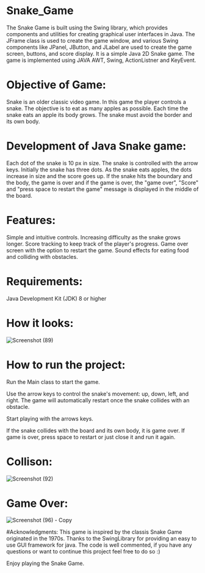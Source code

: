 # Snake_Game
The Snake Game is built using the Swing library, which provides components and utilities for creating graphical user interfaces in Java. The JFrame class is used to create the game window, and various Swing components like JPanel, JButton, and JLabel are used to create the game screen, buttons, and score display.
It is a simple Java 2D Snake game. The game is implemented using JAVA AWT, Swing, ActionListner and KeyEvent.


# Objective of Game:
Snake is an older classic video game. In this game the player controls a snake. The objective is to eat as many apples as possible. Each time the snake eats an apple its body grows. The snake must avoid the border and its own body.


# Development of Java Snake game:
Each dot of the snake is 10 px in size. The snake is controlled with the arrow keys. Initially the snake has three dots. As the snake eats apples, the dots increase in size and the score goes up. If the snake hits the boundary and the body, the game is over and if the game is over, the "game over", "Score" and "press space to restart the game" message is displayed in the middle of the board.

# Features:
Simple and intuitive controls.
Increasing difficulty as the snake grows longer.
Score tracking to keep track of the player's progress.
Game over screen with the option to restart the game.
Sound effects for eating food and colliding with obstacles.

# Requirements:
Java Development Kit (JDK) 8 or higher

# How it looks:
![Screenshot (89)](https://github.com/Shahu2002/Snake_Game/assets/139709118/807bab96-2f7d-454f-8f3c-c22ea2c203f6)

# How to run the project:
Run the Main class to start the game.

Use the arrow keys to control the snake's movement: up, down, left, and right. The game will automatically restart once the snake collides with an obstacle.

Start playing with the arrows keys.

If the snake collides with the board and its own body, it is game over. If game is over, press space to restart or just close it and run it again.

# Collison:
![Screenshot (92)](https://github.com/Shahu2002/Snake_Game/assets/139709118/00ccd652-c989-4c99-8c6f-0cb819202f22)

# Game Over:
![Screenshot (96) - Copy](https://github.com/Shahu2002/Snake_Game/assets/139709118/f649a2de-e3ff-46eb-8fcc-5b8337491ceb)



#Acknowledgments:
This game is inspired by the classis Snake Game originated in the 1970s.
Thanks to the SwingLibrary for providing an easy to use GUI framework for java.
The code is well commented, if you have any questions or want to continue this project feel free to do so :)

Enjoy playing the Snake Game.
